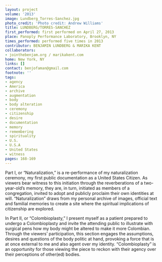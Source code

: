 ```yaml
---
layout: project
volume: '2013'
image: Lundberg_Torres-Sanchez.jpg
photo_credit: 'Photo credit: Andrew Williams'
title: LUNDBERG/TORRES-SANCHEZ
first_performed: first performed on April 27, 2013
place: Panoply Performance Laboratory, Brooklyn, NY
times_performed: performed five times in 2013
contributor: BENJAMIN LUNDBERG & MARIKA KENT
collaborators:
- jointhebenjam.org / marikakent.com
home: New York, NY
links: []
contact: benjofaman@gmail.com
footnote: ''
tags:
- agency
- America
- archive
- augmentation
- body
- body alteration
- ceremony
- citizenship
- desire
- documentation
- memory
- remembering
- spirituality
- U.S.
- U.S.A
- United States
- witness
pages: 168-169
---
```


Part I, or “Naturalization,” is a re-performance of my naturalization ceremony, my first public documentation as a United States Citizen. As viewers bear witness to this initiation through the reverberations of a two-year-old’s memory, they are, in turn, initiated as members of a congregation, invited to adopt and publicly proclaim their own identities at will. “Naturalization” draws from my personal archive of images, official text and familial memories to create a site where the spiritual implications of citizenship are explored.

In Part II, or “Colombioplasty,” I present myself as a patient prepared to undergo a Colombioplasty and invite the attending public to illustrate with surgical pens how my body might be altered to make it more Colombian. Through the viewers’ participation, this section engages the assumptions, desires and questions of the body politic at hand, provoking a force that is at once external to me and also agent over my identity. “Colombioplasty” is an opportunity for those viewing the piece to reckon with their agency over their perceptions of other(ed) bodies.
